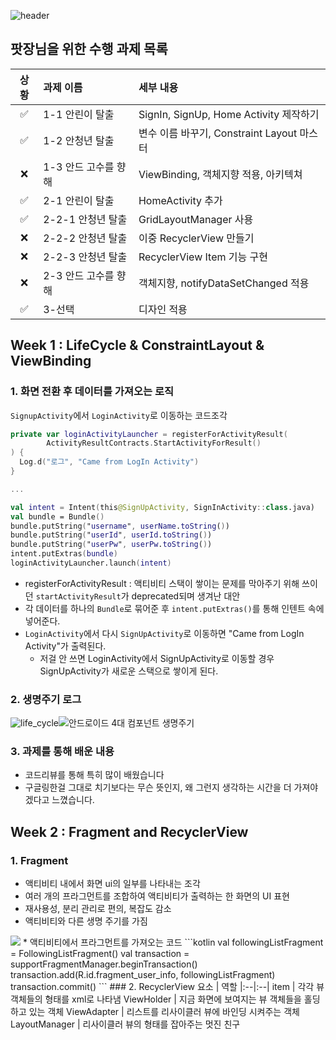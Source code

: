 ![header](https://capsule-render.vercel.app/api?type=slice&color=A37DD6&height=150&section=header&text=BE%20SOPT%20AOS%20ASSIGNMENT&fontSize=50&fontAlignY=70&animation=scaleIn)

## 팟장님을 위한 수행 과제 목록

상황 | 과제 이름 | 세부 내용
|:--:|:--|:--|
✅| 1-1 안린이 탈출 | SignIn, SignUp, Home Activity 제작하기
✅| 1-2 안청년 탈출 | 변수 이름 바꾸기, Constraint Layout 마스터
❌|1-3 안드 고수를 향해 | ViewBinding, 객체지향 적용, 아키텍쳐
✅| 2-1 안린이 탈출 | HomeActivity 추가
✅|2-2-1 안청년 탈출 | GridLayoutManager 사용
❌|2-2-2 안청년 탈출 | 이중 RecyclerView 만들기
❌|2-2-3 안청년 탈출 | RecyclerView Item 기능 구현
❌|2-3 안드 고수를 향해 | 객체지향, notifyDataSetChanged 적용
✅| 3-선택 | 디자인 적용

## Week 1 : LifeCycle & ConstraintLayout & ViewBinding

### 1. 화면 전환 후 데이터를 가져오는 로직
`SignupActivity`에서 `LoginActivity`로 이동하는 코드조각
```kotlin
private var loginActivityLauncher = registerForActivityResult(
        ActivityResultContracts.StartActivityForResult()
) {
  Log.d("로그", "Came from LogIn Activity")
}

...

val intent = Intent(this@SignUpActivity, SignInActivity::class.java)
val bundle = Bundle()
bundle.putString("username", userName.toString())
bundle.putString("userId", userId.toString())
bundle.putString("userPw", userPw.toString())
intent.putExtras(bundle)
loginActivityLauncher.launch(intent)
```
* registerForActivityResult : 액티비티 스택이 쌓이는 문제를 막아주기 위해 쓰이던 `startActivityResult`가 deprecated되며 생겨난 대안
* 각 데이터를 하나의 `Bundle`로 묶어준 후 `intent.putExtras()`를 통해 인텐트 속에 넣어준다.
* `LoginActivity`에서 다시 `SignUpActivity`로 이동하면 "Came from LogIn Activity"가 출력된다.
   * 저걸 안 쓰면 LoginActivity에서 SignUpActivity로 이동할 경우 SignUpActivity가 새로운 스택으로 쌓이게 된다.

### 2. 생명주기 로그
![life_cycle](https://user-images.githubusercontent.com/48249505/114261616-7bafaa00-9a16-11eb-8e16-06ef1fa9ac3f.gif)![안드로이드 4대 컴포넌트 생명주기](https://media.vlpt.us/images/eun3673/post/1cee08b0-cc76-4680-8863-3d44726a69b1/22AC6833597EDA1626.png)

### 3. 과제를 통해 배운 내용
* 코드리뷰를 통해 특히 많이 배웠습니다
* 구글링한걸 그대로 치기보다는 무슨 뜻인지, 왜 그런지 생각하는 시간을 더 가져야겠다고 느꼈습니다.


## Week 2 : Fragment and  RecyclerView

### 1. Fragment
* 액티비티 내에서 화면 ui의 일부를 나타내는 조각
* 여러 개의 프라그먼트를 조합하여 액티비티가 출력하는 한 화면의 UI 표현
* 재사용성, 분리 관리로 편의, 복잡도 감소
* 액티비티와 다른 생명 주기를 가짐
<img src="https://developer.android.com/images/guide/fragments/fragment-view-lifecycle.png">
* 액티비티에서 프라그먼트를 가져오는 코드
```kotlin
val followingListFragment = FollowingListFragment()
val transaction = supportFragmentManager.beginTransaction()
transaction.add(R.id.fragment_user_info, followingListFragment)
transaction.commit()
```
### 2. RecyclerView
요소 | 역할
|:--|:--|
item | 각각 뷰 객체들의 형태를 xml로 나타냄
ViewHolder | 지금 화면에 보여지는 뷰 객체들을 홀딩하고 있는 객체
ViewAdapter | 리스트를 리사이클러 뷰에 바인딩 시켜주는 객체
LayoutManager | 리사이클러 뷰의 형태를 잡아주는 멋진 친구